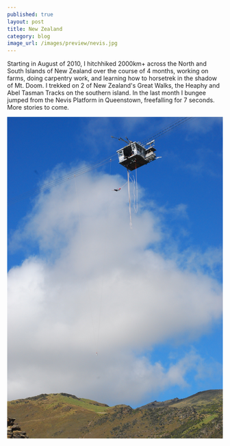```yaml
---
published: true
layout: post
title: New Zealand
category: blog
image_url: /images/preview/nevis.jpg
---
```


Starting in August of 2010, I hitchhiked 2000km+ across the North and South Islands of New Zealand over the course of 4 months, working on farms, doing carpentry work, and learning how to horsetrek in the shadow of Mt. Doom. I trekked on 2 of New Zealand's Great Walks, the Heaphy and Abel Tasman Tracks on the southern island. In the last month I bungee jumped from the Nevis Platform in Queenstown, freefalling for 7 seconds. More stories to come.

<img src="/images/nevis.jpg">


